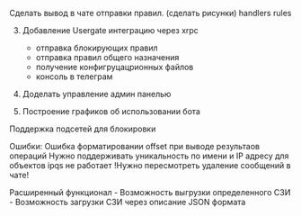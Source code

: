 
Сделать вывод в чате отправки правил. (сделать рисунки)
handlers rules

3) Добавление Usergate интеграцию через xrpc
    - отправка блокирующих правил
    - отправка правил общего назначения
    - получение конфигруцацрионных файлов
    - консоль в телеграм

4) Доделать управление админ панелью

5) Построение графиков об использовании бота

Поддержка подсетей для блокировки

Ошибки:
Ошибка форматировании offset при выводе результаов операций
Нужно поддерживать уникальность по имени и IP адресу для объектов
ipqs не работает
!Нужно пересмотреть удаление сообщений в чате!

Расширенный функционал
    - Возможность выгрузки определенного СЗИ
    - Возможность загрузки СЗИ через описание JSON формата
